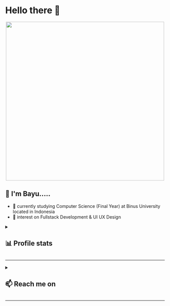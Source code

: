 # Hello there 👋
<p align="center">
  <img width="500" src="https://media.giphy.com/media/12mRllHWXpt4M8/giphy.gif">
</p>

## 🤖 I'm Bayu.....

- 🔭 currently studying Computer Science (Final Year) at Binus University located in Indonesia
- 🌱 interest on Fullstack Development & UI UX Design



<details>
  <summary> <h2>📊 Profile stats</h2></summary>
   <div align="center" display="flex">
    <img width="423" src="https://github-readme-stats.vercel.app/api?username=frdmn12&show_icons=true&theme=shades-of-purple">
    <img width="450" src="https://streak-stats.demolab.com?user=frdmn12&theme=shades-of-purple">
   </div>
  
   <div align="center">
    <img width="420"  src="https://github-readme-stats.vercel.app/api/top-langs/?username=frdmn12&layout=compact&theme=shades-of-purple">
   </div>


</details>






---

<details>
  <summary><h2>📫 Reach me on</h2></summary>
  <div align="center"> 
    <a href="https://www.linkedin.com/in/bayu-ferdiman">
     <img  src="https://img.shields.io/badge/LinkedIn-0077B5?style=for-the-badge&logo=linkedin&logoColor=white"/>
    </a>
    <a href="https://www.behance.net/bayuferdiman" target="_blank">
        <img  src="https://img.shields.io/badge/Behance-0054F7?style=for-the-badge&logo=behance&logoColor=white"/>
    </a>
    <a href="https://www.instagram.com/frdmn12/" target="_blank">
      <img  src="https://img.shields.io/badge/Instagram-E4405F?style=for-the-badge&logo=instagram&logoColor=white"/>
    </a>
    <a href="https://dribbble.com/bayuferdiman" target="_blank">
      <img  src="https://img.shields.io/badge/Dribbble-EA4C89?style=for-the-badge&logo=dribbble&logoColor=white"/>
    </a>
    <a href="mailto:bayu.ferdiman@binus.ac.id?subject=Work">
      <img  src="https://img.shields.io/badge/Microsoft_Outlook-0078D4?style=for-the-badge&logo=microsoft-outlook&logoColor=white"/>
    </a>
  </div>
</details>

---

